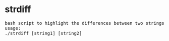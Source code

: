 # strdiff
<pre>
bash script to highlight the differences between two strings using the command line.
usage:
./strdiff [string1] [string2]
</pre>
